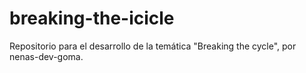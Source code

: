 # breaking-the-icicle
Repositorio para el desarrollo de la temática "Breaking the cycle", por nenas-dev-goma.
